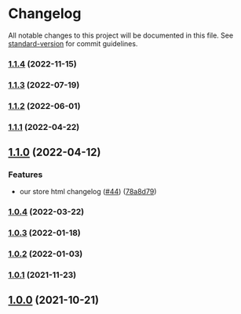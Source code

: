 # Changelog

All notable changes to this project will be documented in this file. See [standard-version](https://github.com/conventional-changelog/standard-version) for commit guidelines.

### [1.1.4](https://github.com/itgalaxy/plugin-common-node/compare/v1.1.3...v1.1.4) (2022-11-15)

### [1.1.3](https://github.com/itgalaxy/plugin-common-node/compare/v1.1.2...v1.1.3) (2022-07-19)

### [1.1.2](https://github.com/itgalaxy/plugin-common-node/compare/v1.1.1...v1.1.2) (2022-06-01)

### [1.1.1](https://github.com/itgalaxy/plugin-common-node/compare/v1.1.0...v1.1.1) (2022-04-22)

## [1.1.0](https://github.com/itgalaxy/plugin-common-node/compare/v1.0.4...v1.1.0) (2022-04-12)


### Features

* our store html changelog ([#44](https://github.com/itgalaxy/plugin-common-node/issues/44)) ([78a8d79](https://github.com/itgalaxy/plugin-common-node/commit/78a8d790836b576b7c043cb4ace5edd7bf288b80))

### [1.0.4](https://github.com/itgalaxy/plugin-common-node/compare/v1.0.3...v1.0.4) (2022-03-22)

### [1.0.3](https://github.com/itgalaxy/plugin-common-node/compare/v1.0.2...v1.0.3) (2022-01-18)

### [1.0.2](https://github.com/itgalaxy/plugin-common-node/compare/v1.0.1...v1.0.2) (2022-01-03)

### [1.0.1](https://github.com/itgalaxy/plugin-common-node/compare/v1.0.0...v1.0.1) (2021-11-23)

## [1.0.0](https://github.com/itgalaxy/plugin-common-node/releases/tag/v1.0.0) (2021-10-21)
